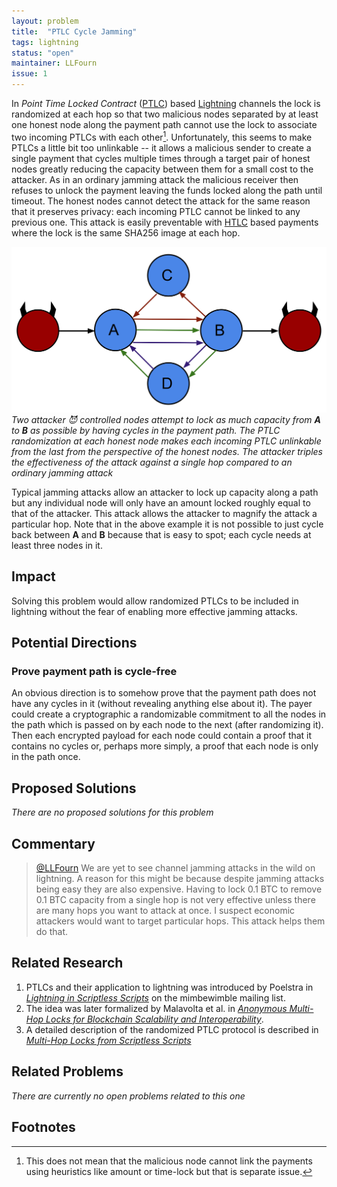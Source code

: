```yaml
---
layout: problem
title:  "PTLC Cycle Jamming"
tags: lightning
status: "open"
maintainer: LLFourn
issue: 1
---
```


In *Point Time Locked Contract* ([PTLC]) based [Lightning] channels the lock is randomized at each hop so that two malicious nodes separated by at least one honest node along the payment path cannot use the lock to associate two incoming PTLCs with each other[^1].
Unfortunately, this seems to make PTLCs a little bit too unlinkable -- it allows a malicious sender to create a single payment that cycles multiple times through a target pair of honest nodes greatly reducing the capacity between them for a small cost to the attacker.
As in an ordinary jamming attack the malicious receiver then refuses to unlock the payment leaving the funds locked along the path until timeout.
The honest nodes cannot detect the attack for the same reason that it preserves privacy: each incoming PTLC cannot be linked to any previous one.
This attack is easily preventable with [HTLC] based payments where the lock is the same SHA256 image at each hop.

![cycle attack](/assets/cycle-attack.svg)
*Two attacker 😈 controlled nodes attempt to lock as much capacity from **A** to **B** as possible by having cycles in the payment path. The PTLC randomization at each honest node makes each incoming PTLC unlinkable from the last from the perspective of the honest nodes. The attacker triples the effectiveness of the attack against a single hop compared to an ordinary jamming attack*

Typical jamming attacks allow an attacker to lock up capacity along a path but any individual node will only have an amount locked roughly equal to that of the attacker.
This attack allows the attacker to magnify the attack a particular hop.
Note that in the above example it is not possible to just cycle back between **A** and **B** because that is easy to spot; each cycle needs at least three nodes in it.

## Impact

Solving this problem would allow randomized PTLCs to be included in lightning without the fear of enabling more effective jamming attacks.

## Potential Directions

### Prove payment path is cycle-free

An obvious direction is to somehow prove that the payment path does not have any cycles in it (without revealing anything else about it).
The payer could create a cryptographic a randomizable commitment to all the nodes in the path which is passed on by each node to the next (after randomizing it).
Then each encrypted payload for each node could contain a proof that it contains no cycles or, perhaps more simply, a proof that each node is only in the path once.

## Proposed Solutions

*There are no proposed solutions for this problem*

## Commentary


> <a href="https://twitter.com/LLFourn"> @LLFourn</a> We are yet to see channel jamming attacks in the wild on lightning.
> A reason for this might be because despite jamming attacks being easy they are also expensive.
> Having to lock 0.1 BTC to remove 0.1 BTC capacity from a single hop is not very effective unless there are many hops you want to attack at once.
> I suspect economic attackers would want to target particular hops. This attack helps them do that.

## Related Research

1. PTLCs and their application to lightning was introduced by Poelstra in [*Lightning in Scriptless Scripts*](https://lists.launchpad.net/mimblewimble/msg00086.html) on the mimbewimble mailing list.
2. The idea was later formalized by Malavolta et al. in [*Anonymous Multi-Hop Locks for Blockchain Scalability and Interoperability*](https://eprint.iacr.org/2018/472.pdf).
3. A detailed description of the randomized PTLC protocol is described in [*Multi-Hop Locks from Scriptless Scripts*](https://github.com/ElementsProject/scriptless-scripts/blob/master/md/multi-hop-locks.md)

## Related Problems

*There are currently no open problems related to this one*

## Footnotes


[^1]: This does not mean that the malicious node cannot link the payments using heuristics like amount or time-lock but that is separate issue.

[PTLC]: https://bitcoinops.org/en/topics/ptlc/
[HTLC]: https://bitcoinops.org/en/topics/htlc/
[Lightning]: https://en.wikipedia.org/wiki/Lightning_Network
